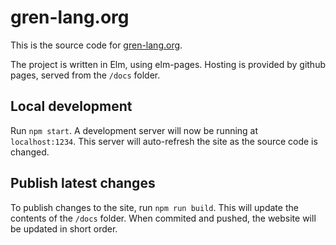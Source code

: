 # gren-lang.org

This is the source code for [gren-lang.org](https://gren-lang.org).

The project is written in Elm, using elm-pages. Hosting is provided by github pages, served from the `/docs` folder.

## Local development

Run `npm start`. A development server will now be running at `localhost:1234`. This server will auto-refresh the site as the source code is changed.

## Publish latest changes

To publish changes to the site, run `npm run build`. This will update the contents of the `/docs` folder. When commited and pushed, the website will be updated in short order.
